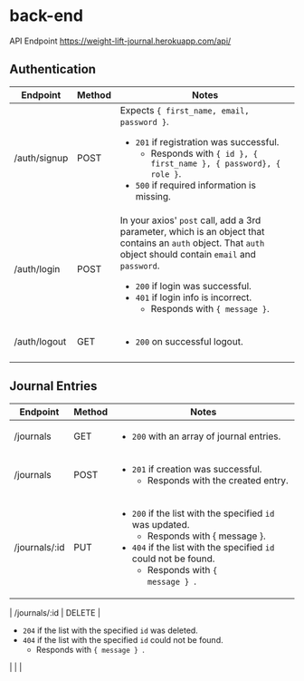 # back-end

API Endpoint
https://weight-lift-journal.herokuapp.com/api/



## Authentication

| Endpoint        | Method | Notes                                                                                                                                                                                                                                                                                                                                                                                                          |
|-----------------|--------|----------------------------------------------------------------------------------------------------------------------------------------------------------------------------------------------------------------------------------------------------------------------------------------------------------------------------------------------------------------------------------------------------------------|
|  /auth/signup | POST   | Expects `{ first_name, email, password }`. <ul>  <li>`201` if registration was successful. <ul><li>Responds with `{ id }, { first_name }, { password}, { role }`.</li></ul> </li>  <li>`500` if required information is missing.</li> </ul>                                                                |
| /auth/login     | POST   | In your axios' `post` call, add a 3rd parameter, which is an object that contains an `auth` object. That `auth` object should contain `email` and `password`.  <ul>  <li>`200` if login was successful.</li> <li>`401` if login info is incorrect. <ul><li>Responds with `{ message }`.</li></ul>  </li> </ul> |
| /auth/logout | GET | <ul><li><code>200</code> on successful logout.</li></ul>
|                 |        |                                                                                                                                                                                                                                                                                                                                                                                                             
## Journal Entries
| Endpoint   | Method | Notes                                                                                                                                                                                                                                                                                                                |
|------------|--------|----------------------------------------------------------------------------------------------------------------------------------------------------------------------------------------------------------------------------------------------------------------------------------------------------------------------|
| /journals    | GET    | <ul>  <li> <code>200</code> with an array of journal entries.  </li>  </ul>                                                                                                                                                                                                                                                |
| /journals     | POST   | <ul><li><code>201</code> if creation was successful.<ul><li>Responds with the created entry.</ul></ul>                                                                                                                                                                                                                |
| /journals/:id | PUT    | <ul>  <li>  <code>200</code> if the list with the specified <code>id</code> was updated. <ul><li>Responds with { message }.</li></ul>  </li>  <li> <code>404</code> if the list with the specified <code>id</code> could not be found. <ul><li>Responds with <code>{ message } </code>.</li></ul>  </li>  </ul> |

| /journals/:id | DELETE | <ul> <li> <code>204</code> if the list with the specified <code>id</code> was deleted. </li>  <li> <code>404</code> if the list with the specified <code>id</code> could not be found. <ul><li>Responds with <code>{ message } </code>.</li></ul> </li>  </ul>
|                 |        |     
